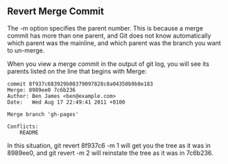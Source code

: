 ## Revert Merge Commit ##

The -m option specifies the parent number. This is because a merge commit has more than one parent, and Git does not know automatically which parent was the mainline, and which parent was the branch you want to un-merge.

When you view a merge commit in the output of git log, you will see its parents listed on the line that begins with Merge:

```
commit 8f937c683929b08379097828c8a04350b9b8e183
Merge: 8989ee0 7c6b236
Author: Ben James <ben@example.com>
Date:   Wed Aug 17 22:49:41 2011 +0100

Merge branch 'gh-pages'

Conflicts:
    README
```

In this situation, git revert 8f937c6 -m 1 will get you the tree as it was in 8989ee0, and git revert -m 2 will reinstate the tree as it was in 7c6b236.
